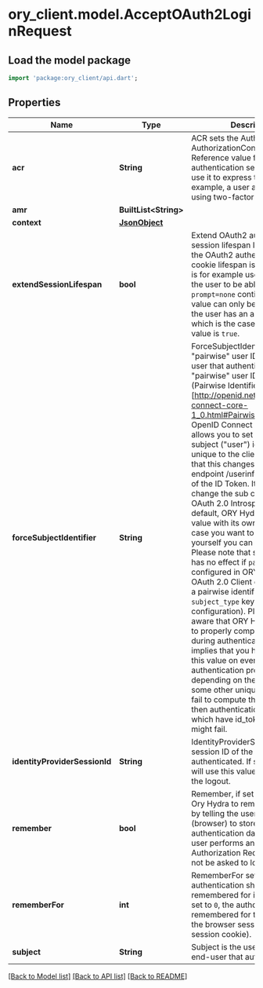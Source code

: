 # ory_client.model.AcceptOAuth2LoginRequest

## Load the model package
```dart
import 'package:ory_client/api.dart';
```

## Properties
Name | Type | Description | Notes
------------ | ------------- | ------------- | -------------
**acr** | **String** | ACR sets the Authentication AuthorizationContext Class Reference value for this authentication session. You can use it to express that, for example, a user authenticated using two-factor authentication. | [optional] 
**amr** | **BuiltList&lt;String&gt;** |  | [optional] 
**context** | [**JsonObject**](.md) |  | [optional] 
**extendSessionLifespan** | **bool** | Extend OAuth2 authentication session lifespan  If set to `true`, the OAuth2 authentication cookie lifespan is extended. This is for example useful if you want the user to be able to use `prompt=none` continuously.  This value can only be set to `true` if the user has an authentication, which is the case if the `skip` value is `true`. | [optional] 
**forceSubjectIdentifier** | **String** | ForceSubjectIdentifier forces the \"pairwise\" user ID of the end-user that authenticated. The \"pairwise\" user ID refers to the (Pairwise Identifier Algorithm)[http://openid.net/specs/openid-connect-core-1_0.html#PairwiseAlg] of the OpenID Connect specification. It allows you to set an obfuscated subject (\"user\") identifier that is unique to the client.  Please note that this changes the user ID on endpoint /userinfo and sub claim of the ID Token. It does not change the sub claim in the OAuth 2.0 Introspection.  Per default, ORY Hydra handles this value with its own algorithm. In case you want to set this yourself you can use this field. Please note that setting this field has no effect if `pairwise` is not configured in ORY Hydra or the OAuth 2.0 Client does not expect a pairwise identifier (set via `subject_type` key in the client's configuration).  Please also be aware that ORY Hydra is unable to properly compute this value during authentication. This implies that you have to compute this value on every authentication process (probably depending on the client ID or some other unique value).  If you fail to compute the proper value, then authentication processes which have id_token_hint set might fail. | [optional] 
**identityProviderSessionId** | **String** | IdentityProviderSessionID is the session ID of the end-user that authenticated. If specified, we will use this value to propagate the logout. | [optional] 
**remember** | **bool** | Remember, if set to true, tells Ory Hydra to remember this user by telling the user agent (browser) to store a cookie with authentication data. If the same user performs another OAuth 2.0 Authorization Request, they will not be asked to log in again. | [optional] 
**rememberFor** | **int** | RememberFor sets how long the authentication should be remembered for in seconds. If set to `0`, the authorization will be remembered for the duration of the browser session (using a session cookie). | [optional] 
**subject** | **String** | Subject is the user ID of the end-user that authenticated. | 

[[Back to Model list]](../README.md#documentation-for-models) [[Back to API list]](../README.md#documentation-for-api-endpoints) [[Back to README]](../README.md)


